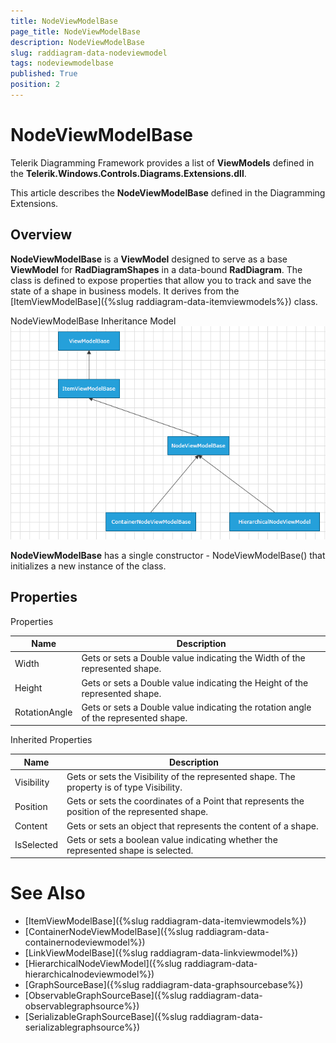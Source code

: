```yaml
---
title: NodeViewModelBase
page_title: NodeViewModelBase
description: NodeViewModelBase
slug: raddiagram-data-nodeviewmodel
tags: nodeviewmodelbase
published: True
position: 2
---
```


# NodeViewModelBase

Telerik Diagramming Framework provides a list of __ViewModels__ defined in the __Telerik.Windows.Controls.Diagrams.Extensions.dll__.	  

This article describes the __NodeViewModelBase__ defined in the Diagramming Extensions.	  

## Overview

__NodeViewModelBase__ is a __ViewModel__ designed to serve as a base __ViewModel__ for __RadDiagramShapes__ in a data-bound __RadDiagram__. The class is defined to expose properties that allow you to track and save the state of a shape in business models. It derives from the  [ItemViewModelBase]({%slug raddiagram-data-itemviewmodels%}) class.		

NodeViewModelBase Inheritance Model
![raddiagram-data-nodeviewmodel](images/raddiagram-data-nodeviewmodel.png)

__NodeViewModelBase__ has a single constructor - NodeViewModelBase() that initializes a new instance of the class.		

## Properties

Properties

|Name|Description|
|----|-----------|
|Width|Gets or sets a Double value indicating the Width of the represented shape.|
|Height|Gets or sets a Double value indicating the Height of the represented shape.|
|RotationAngle|Gets or sets a Double value indicating the rotation angle of the represented shape.|

Inherited Properties

|Name|Description|
|----|-----------|
|Visibility|Gets or sets the Visibility of the represented shape. The property is of type Visibility.|
|Position|Gets or sets the coordinates of a Point that represents the position of the represented shape.|
|Content|Gets or sets an object that represents the content of a shape.|
|IsSelected|Gets or sets a boolean value indicating whether the represented shape is selected.|

# See Also
 * [ItemViewModelBase]({%slug raddiagram-data-itemviewmodels%})
 * [ContainerNodeViewModelBase]({%slug raddiagram-data-containernodeviewmodel%})
 * [LinkViewModelBase]({%slug raddiagram-data-linkviewmodel%})
 * [HierarchicalNodeViewModel]({%slug raddiagram-data-hierarchicalnodeviewmodel%})
 * [GraphSourceBase]({%slug raddiagram-data-graphsourcebase%})
 * [ObservableGraphSourceBase]({%slug raddiagram-data-observablegraphsource%})
 * [SerializableGraphSourceBase]({%slug raddiagram-data-serializablegraphsource%})